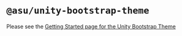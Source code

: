 # `@asu/unity-bootstrap-theme`

Please see the [Getting Started page for the Unity Bootstrap Theme](https://asu.github.io/asu-unity-stack/@asu/unity-bootstrap-theme/index.html)

